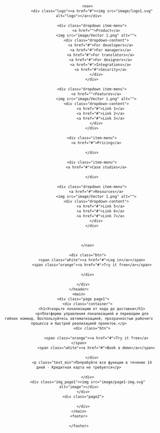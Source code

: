 <!DOCTYPE html>
<html lang="en">

<head>
    <meta charset="UTF-8">
    <meta http-equiv="X-UA-Compatible" content="IE=edge">
    <meta name="viewport" content="width=device-width, initial-scale=1.0">
    <meta name="keywords" content="localization, for developers">
    <meta name="description" content="A localization and translation management
     platform for agile teams.">
    <title>Localist</title>
    <!-- font-family: 'Roboto', sans-serif; -->
    <link href="https://fonts.googleapis.com/css2?family=Roboto:wght@400;500;700&display=swap" rel="stylesheet">
    <link rel="stylesheet" href="css/Normalize.css">
    <link rel="stylesheet" href="css/style.css">
</head>

<body>
    <!--  -->
    <header>
        <div class="page page_header">

            <nav>
                <div class="logo"><a href="#"><img src="image/logo1.svg" alt="logo"></a></div>

                <div class="dropdown item-menu">
                    <a href="">Product</a>
                    <img src="image/Vector 1.png" alt="">
                    <div class="dropdown-content">
                        <a href="#">For developers</a>
                        <a href="#">For managers</a>
                        <a href="#">For translators</a>
                        <a href="#">For designers</a>
                        <a href="#">Integrations</a>
                        <a href="#">Security</a>
                    </div>
                </div>

                <div class="dropdown item-menu">
                    <a href="">Features</a>
                    <img src="image/Vector 1.png" alt="">
                    <div class="dropdown-content">
                        <a href="#">Link 1</a>
                        <a href="#">Link 2</a>
                        <a href="#">Link 3</a>
                    </div>
                </div>

                <div class="item-menu">
                    <a href="#">Pricing</a>
                    
                </div>

                <div class="item-menu">
                    <a href="#">Case studies</a>
                    
                </div>

                <div class="dropdown item-menu">
                    <a href="#">Resources</a>
                    <img src="image/Vector 1.png" alt="">
                    <div class="dropdown-content">
                        <a href="#">Link 5</a>
                        <a href="#">Link 6</a>
                        <a href="#">Link 7</a>
                    </div>
                </div>
                


            </nav>

            <div class="btn">
                <span class="white"><a href="#">Log in</a></span>
                <span class="orange"><a href="#">Try it free</a></span>
                            
            </div>

        </div>
    </header>
    <main>
        <div class="page page1">
            <div class="container">
                <h1>Ускорьте локализацию от кода до доставки</h1>
                <p>Платформа управления локализацией и переводом для гибких команд. Воспользуйтесь автоматизацией, прозрачностью рабочего процесса и быстрой реализацией проектов.</p>
                <div class="btn">
                    
                    <span class="orange"><a href="#">Try it free</a></span>
                    <span class="white"><a href="#">Book a demo</a></span>
                                
                </div>
                <p class="text_min">Попробуйте все функции в течение 14 дней · Кредитная карта не требуется</p>

            </div>
            <div class="img_page1"><img src="image/page1-img.svg" alt="image"></div>
        </div>
        <div class="page2">
            
        </div>
    </main>
    <footer>

    </footer>


</body>

</html>